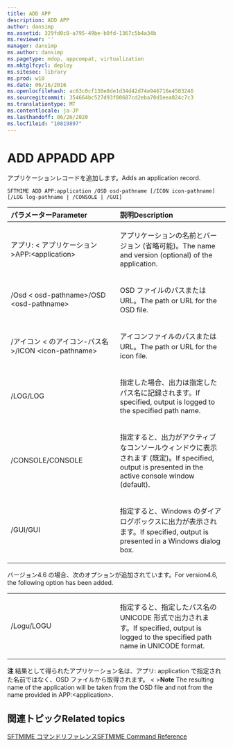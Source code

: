 ```yaml
---
title: ADD APP
description: ADD APP
author: dansimp
ms.assetid: 329fd0c8-a795-49be-b0fd-1367c5b4a34b
ms.reviewer: ''
manager: dansimp
ms.author: dansimp
ms.pagetype: mdop, appcompat, virtualization
ms.mktglfcycl: deploy
ms.sitesec: library
ms.prod: w10
ms.date: 06/16/2016
ms.openlocfilehash: ac83c0cf130e8de1d34d42d74e946716e4503246
ms.sourcegitcommit: 354664bc527d93f80687cd2eba70d1eea024c7c3
ms.translationtype: MT
ms.contentlocale: ja-JP
ms.lasthandoff: 06/26/2020
ms.locfileid: "10819897"
---
```

# <span data-ttu-id="7e447-103">ADD APP</span><span class="sxs-lookup"><span data-stu-id="7e447-103">ADD APP</span></span>


<span data-ttu-id="7e447-104">アプリケーションレコードを追加します。</span><span class="sxs-lookup"><span data-stu-id="7e447-104">Adds an application record.</span></span>

`SFTMIME ADD APP:application /OSD osd-pathname [/ICON icon-pathname] [/LOG log-pathname | /CONSOLE | /GUI]`

<table>
<colgroup>
<col width="50%" />
<col width="50%" />
</colgroup>
<thead>
<tr class="header">
<th align="left"><span data-ttu-id="7e447-105">パラメーター</span><span class="sxs-lookup"><span data-stu-id="7e447-105">Parameter</span></span></th>
<th align="left"><span data-ttu-id="7e447-106">説明</span><span class="sxs-lookup"><span data-stu-id="7e447-106">Description</span></span></th>
</tr>
</thead>
<tbody>
<tr class="odd">
<td align="left"><p><span data-ttu-id="7e447-107">アプリ: &lt; アプリケーション&gt;</span><span class="sxs-lookup"><span data-stu-id="7e447-107">APP:&lt;application&gt;</span></span></p></td>
<td align="left"><p><span data-ttu-id="7e447-108">アプリケーションの名前とバージョン (省略可能)。</span><span class="sxs-lookup"><span data-stu-id="7e447-108">The name and version (optional) of the application.</span></span></p></td>
</tr>
<tr class="even">
<td align="left"><p><span data-ttu-id="7e447-109">/Osd &lt; osd-pathname&gt;</span><span class="sxs-lookup"><span data-stu-id="7e447-109">/OSD &lt;osd-pathname&gt;</span></span></p></td>
<td align="left"><p><span data-ttu-id="7e447-110">OSD ファイルのパスまたは URL。</span><span class="sxs-lookup"><span data-stu-id="7e447-110">The path or URL for the OSD file.</span></span></p></td>
</tr>
<tr class="odd">
<td align="left"><p><span data-ttu-id="7e447-111">/アイコン &lt; のアイコン-パス名&gt;</span><span class="sxs-lookup"><span data-stu-id="7e447-111">/ICON &lt;icon-pathname&gt;</span></span></p></td>
<td align="left"><p><span data-ttu-id="7e447-112">アイコンファイルのパスまたは URL。</span><span class="sxs-lookup"><span data-stu-id="7e447-112">The path or URL for the icon file.</span></span></p></td>
</tr>
<tr class="even">
<td align="left"><p><span data-ttu-id="7e447-113">/LOG</span><span class="sxs-lookup"><span data-stu-id="7e447-113">/LOG</span></span></p></td>
<td align="left"><p><span data-ttu-id="7e447-114">指定した場合、出力は指定したパス名に記録されます。</span><span class="sxs-lookup"><span data-stu-id="7e447-114">If specified, output is logged to the specified path name.</span></span></p></td>
</tr>
<tr class="odd">
<td align="left"><p><span data-ttu-id="7e447-115">/CONSOLE</span><span class="sxs-lookup"><span data-stu-id="7e447-115">/CONSOLE</span></span></p></td>
<td align="left"><p><span data-ttu-id="7e447-116">指定すると、出力がアクティブなコンソールウィンドウに表示されます (既定)。</span><span class="sxs-lookup"><span data-stu-id="7e447-116">If specified, output is presented in the active console window (default).</span></span></p></td>
</tr>
<tr class="even">
<td align="left"><p><span data-ttu-id="7e447-117">/GUI</span><span class="sxs-lookup"><span data-stu-id="7e447-117">/GUI</span></span></p></td>
<td align="left"><p><span data-ttu-id="7e447-118">指定すると、Windows のダイアログボックスに出力が表示されます。</span><span class="sxs-lookup"><span data-stu-id="7e447-118">If specified, output is presented in a Windows dialog box.</span></span></p></td>
</tr>
</tbody>
</table>

 

<span data-ttu-id="7e447-119">バージョン4.6 の場合、次のオプションが追加されています。</span><span class="sxs-lookup"><span data-stu-id="7e447-119">For version4.6, the following option has been added.</span></span>

<table>
<colgroup>
<col width="50%" />
<col width="50%" />
</colgroup>
<tbody>
<tr class="odd">
<td align="left"><p><span data-ttu-id="7e447-120">/Logu</span><span class="sxs-lookup"><span data-stu-id="7e447-120">/LOGU</span></span></p></td>
<td align="left"><p><span data-ttu-id="7e447-121">指定すると、指定したパス名の UNICODE 形式で出力されます。</span><span class="sxs-lookup"><span data-stu-id="7e447-121">If specified, output is logged to the specified path name in UNICODE format.</span></span></p></td>
</tr>
</tbody>
</table>

 

<span data-ttu-id="7e447-122">**注** 結果として得られたアプリケーション名は、アプリ: application で指定された名前ではなく、OSD ファイルから取得されます。 &lt; &gt;</span><span class="sxs-lookup"><span data-stu-id="7e447-122">**Note** The resulting name of the application will be taken from the OSD file and not from the name provided in APP:&lt;application&gt;.</span></span>

 

## <span data-ttu-id="7e447-123">関連トピック</span><span class="sxs-lookup"><span data-stu-id="7e447-123">Related topics</span></span>


[<span data-ttu-id="7e447-124">SFTMIME コマンドリファレンス</span><span class="sxs-lookup"><span data-stu-id="7e447-124">SFTMIME Command Reference</span></span>](sftmime--command-reference.md)

 

 





